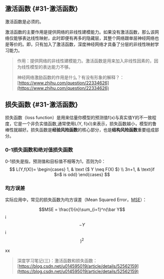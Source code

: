 ## 激活函数 {#31-激活函数}

激活函数是必须的。

激活函数的主要作用是提供网络的非线性建模能力。如果没有激活函数，那么该网络仅能够表达线性映射，此时即便有再多的隐藏层，其整个网络跟单层神经网络也是等价的。即，只有加入了激活函数，深度神经网络才具备了分层的非线性映射学习能力。

> 作用：提供网络的非线性建模能力。激活函数是用来加入非线性因素的，因为线性模型的表达能力不够。
>
> 神经网络激励函数的作用是什么？有没有形象的解释？：[https://www.zhihu.com/question/22334626](https://www.zhihu.com/question/22334626)

## 损失函数 {#31-激活函数}

损失函数（loss function）是用来估量你模型的预测值f\(x\)与真实值Y的不一致程度，它是一个非负实值函数,通常使用L\(Y, f\(x\)\)来表示，损失函数越小，模型的鲁棒性就越好。损失函数是**经验风险函数**的核心部分，也是**结构风险函数**重要组成部分。

### **0-1损失函数和绝对值损失函数**

0-1损失是指，预测值和目标值不相等为1，否则为0：
$$ L(Y,f(X))= \begin{cases} 1, & \text {$ Y \neq F(X) $} \\ 3n+1, & \text{if $n$ is odd} \end{cases} $$


### 均方误差

实际应用中，常见的损失函数为均方误差（Mean Squared Error，[MSE](https://en.wikipedia.org/wiki/Mean_squared_error)）：

$$MSE = \frac{1}{n}\sum_{i=1}^n(\bar Y$$i$$ - Y$$i$$)^2  $$

xx

> 深度学习笔记\(三\)：激活函数和损失函数：[https://blog.csdn.net/u014595019/article/details/52562159](https://blog.csdn.net/u014595019/article/details/52562159)



